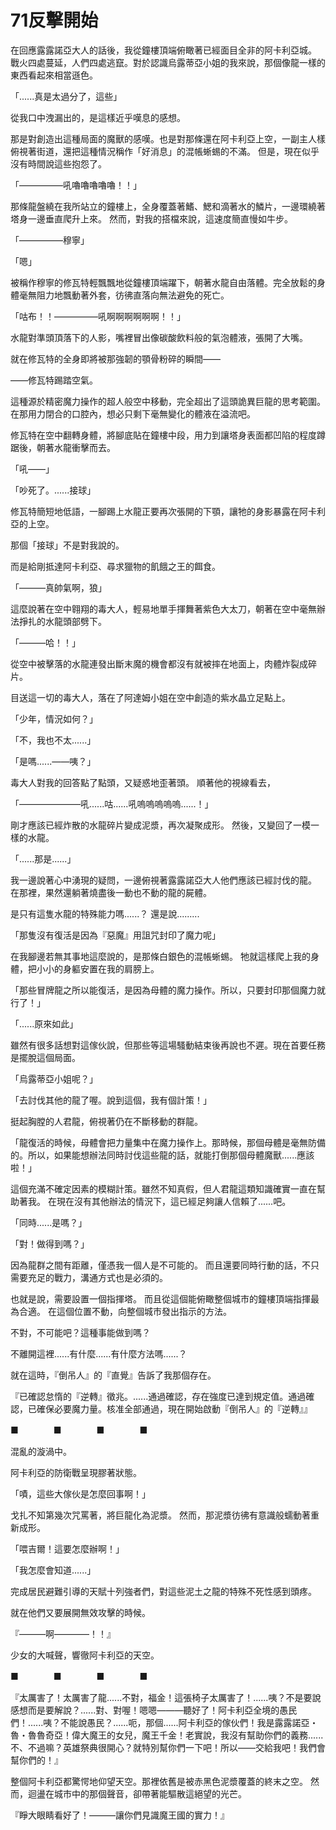 # 71反擊開始

在回應露露諾亞大人的話後，我從鐘樓頂端俯瞰著已經面目全非的阿卡利亞城。
戰火四處蔓延，人們四處逃竄。對於認識烏露蒂亞小姐的我來說，那個像龍一樣的東西看起來相當遜色。

「......真是太過分了，這些」

從我口中洩漏出的，是這樣近乎嘆息的感想。

那是對創造出這種局面的魔獸的感嘆。也是對那條還在阿卡利亞上空，一副主人樣俯視著街道，還把這種情況稱作「好消息」的混帳蜥蜴的不滿。
但是，現在似乎沒有時間說這些抱怨了。

「—————吼嚕嚕嚕嚕嚕！！」

那條龍盤繞在我所站立的鐘樓上，全身覆蓋著鰭、鰓和滴著水的鱗片，一邊環繞著塔身一邊垂直爬升上來。
然而，對我的搭檔來說，這速度簡直慢如牛步。

「—————穆寧」

「嗯」

被稱作穆寧的修瓦特輕飄飄地從鐘樓頂端躍下，朝著水龍自由落體。完全放鬆的身體毫無阻力地飄動著外套，彷彿直落向無法避免的死亡。

「咕布！！—————吼啊啊啊啊啊啊！！」

水龍對準頭頂落下的人影，嘴裡冒出像碳酸飲料般的氣泡體液，張開了大嘴。

就在修瓦特的全身即將被那強韌的顎骨粉碎的瞬間——

——修瓦特踢踏空氣。

這種源於精密魔力操作的超人般空中移動，完全超出了這頭詭異巨龍的思考範圍。
在那用力閉合的口腔內，想必只剩下毫無變化的體液在溢流吧。

修瓦特在空中翻轉身體，將腳底貼在鐘樓中段，用力到讓塔身表面都凹陷的程度蹲踞後，朝著水龍衝擊而去。

「吼——」

「吵死了。......接球」

修瓦特簡短地低語，一腳踢上水龍正要再次張開的下顎，讓牠的身影暴露在阿卡利亞的上空。

那個「接球」不是對我說的。

而是給剛抵達阿卡利亞、尋求獵物的飢餓之王的餌食。

「———真帥氣啊，狼」

這麼說著在空中翱翔的毒大人，輕易地單手揮舞著紫色大太刀，朝著在空中毫無辦法掙扎的水龍頭部劈下。

「———哈！！」

從空中被擊落的水龍連發出斷末魔的機會都沒有就被摔在地面上，肉體炸裂成碎片。

目送這一切的毒大人，落在了阿達姆小姐在空中創造的紫水晶立足點上。

「少年，情況如何？」

「不，我也不太......」

「是嗎......——咦？」

毒大人對我的回答點了點頭，又疑惑地歪著頭。
順著他的視線看去，

「———————吼......咕......吼嗚嗚嗚嗚嗚......！」

剛才應該已經炸散的水龍碎片變成泥漿，再次凝聚成形。
然後，又變回了一模一樣的水龍。

「......那是......」

我一邊說著心中湧現的疑問，一邊俯視著露露諾亞大人他們應該已經討伐的龍。
在那裡，果然還躺著燒盡後一動也不動的龍的屍體。

是只有這隻水龍的特殊能力嗎......？
還是說.........

「那隻沒有復活是因為『惡魔』用詛咒封印了魔力呢」

在我腳邊若無其事地這麼說的，是那條白銀色的混帳蜥蜴。
牠就這樣爬上我的身體，把小小的身軀安置在我的肩膀上。

「那些冒牌龍之所以能復活，是因為母體的魔力操作。所以，只要封印那個魔力就行了！」

「......原來如此」

雖然有很多話想對這傢伙說，但那些等這場騷動結束後再說也不遲。現在首要任務是擺脫這個局面。

「烏露蒂亞小姐呢？」

「去討伐其他的龍了喔。說到這個，我有個計策！」

挺起胸膛的人君龍，俯視著仍在不斷移動的群龍。

「龍復活的時候，母體會把力量集中在魔力操作上。那時候，那個母體是毫無防備的。所以，如果能想辦法同時討伐這些龍的話，就能打倒那個母體魔獸......應該啦！」

這個充滿不確定因素的模糊計策。雖然不知真假，但人君龍這類知識確實一直在幫助著我。
在現在沒有其他辦法的情況下，這已經足夠讓人信賴了......吧。

「同時......是嗎？」

「對！做得到嗎？」

因為龍群之間有距離，僅憑我一個人是不可能的。
而且還要同時行動的話，不只需要充足的戰力，溝通方式也是必須的。

也就是說，需要設置一個指揮塔。
而且從這個能俯瞰整個城市的鐘樓頂端指揮最為合適。
在這個位置不動，向整個城市發出指示的方法。

不對，不可能吧？這種事能做到嗎？

不離開這裡......有什麼......有什麼方法嗎......？

就在這時，『倒吊人』的『直覺』告訴了我那個存在。

『已確認怠惰的『逆轉』徵兆。......通過確認，存在強度已達到規定值。通過確認，已確保必要魔力量。核准全部通過，現在開始啟動『倒吊人』的『逆轉』』

■　　　　■　　　　■　　　　■

混亂的漩渦中。

阿卡利亞的防衛戰呈現膠著狀態。

「嘖，這些大傢伙是怎麼回事啊！」

戈扎不知第幾次咒罵著，將巨龍化為泥漿。
然而，那泥漿彷彿有意識般蠕動著重新成形。

「喂吉爾！這要怎麼辦啊！」

「我怎麼會知道......」

完成居民避難引導的天賦十列強者們，對這些泥土之龍的特殊不死性感到頭疼。

就在他們又要展開無效攻擊的時候。

『———啊————！！』

少女的大喊聲，響徹阿卡利亞的天空。

■　　　　■　　　　■　　　　■

『太厲害了！太厲害了龍......不對，福金！這張椅子太厲害了！......咦？不是要說感想而是要解說？......對、對喔！嗯嗯———聽好了！阿卡利亞全境的愚民們！......咦？不能說愚民？......呃，那個......阿卡利亞的傢伙們！我是露露諾亞・魯・魯魯奇亞！偉大魔王的女兒，魔王千金！老實說，我沒有幫助你們的義務......不、不過嘛？英雄祭典很開心？就特別幫你們一下吧！所以——交給我吧！我們會幫你們的！』

整個阿卡利亞都驚愕地仰望天空。那裡依舊是被赤黑色泥漿覆蓋的終末之空。
然而，迴盪在城市中的那個聲音，卻帶著能驅散這絕望的光芒。

『睜大眼睛看好了！———讓你們見識魔王國的實力！』
